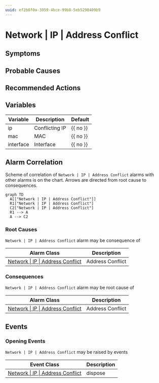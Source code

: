 ```yaml
---
uuid: ef2b8f0a-3959-4bce-99b8-5eb5298409b9
---
```

# Network | IP | Address Conflict

## Symptoms

## Probable Causes

## Recommended Actions

## Variables

| Variable  | Description    | Default  |
| --------- | -------------- | -------- |
| ip        | Conflicting IP | {{ no }} |
| mac       | MAC            | {{ no }} |
| interface | Interface      | {{ no }} |

## Alarm Correlation

Scheme of correlation of `Network | IP | Address Conflict` alarms with other alarms is on the chart. 
Arrows are directed from root cause to consequences.

```mermaid
graph TD
  A[["Network | IP | Address Conflict"]]
  R1["Network | IP | Address Conflict"]
  C2["Network | IP | Address Conflict"]
  R1 --> A
  A --> C2
```

### Root Causes
`Network | IP | Address Conflict` alarm may be consequence of

| Alarm Class                                              | Description      |
| -------------------------------------------------------- | ---------------- |
| [Network \| IP \| Address Conflict](address-conflict.md) | Address Conflict |

### Consequences
`Network | IP | Address Conflict` alarm may be root cause of

| Alarm Class                                              | Description      |
| -------------------------------------------------------- | ---------------- |
| [Network \| IP \| Address Conflict](address-conflict.md) | Address Conflict |

## Events

### Opening Events
`Network | IP | Address Conflict` may be raised by events

| Event Class                                                                                       | Description |
| ------------------------------------------------------------------------------------------------- | ----------- |
| [Network \| IP \| Address Conflict](ref://event-classes-reference/network/ip/address-conflict.md) | dispose     |
